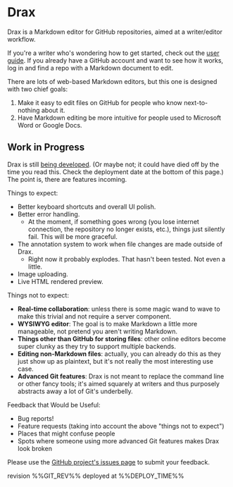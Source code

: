 # Drax

Drax is a Markdown editor for GitHub repositories, aimed at a writer/editor workflow. 

If you're a writer who's wondering how to get started, check out the [user guide](/#/pages/user_guide). If you already have a GitHub account and want to see how it works, log in and find a repo with a Markdown document to edit.

There are lots of web-based Markdown editors, but this one is designed with two chief goals: 
1. Make it easy to edit files on GitHub for people who know next-to-nothing about it. 
2. Have Markdown editing be more intuitive for people used to Microsoft Word or Google Docs. 


## Work in Progress
Drax is still [being developed](https://github.com/sjml/drax). (Or maybe not; it could have died off by the time you read this. Check the deployment date at the bottom of this page.) The point is, there are features incoming. 

Things to expect:
* Better keyboard shortcuts and overall UI polish. 
* Better error handling.
    * At the moment, if something goes wrong (you lose internet connection, the repository no longer exists, etc.), things just silently fail. This will be more graceful.
* The annotation system to work when file changes are made outside of Drax.
    * Right now it probably explodes. That hasn't been tested. Not even a little.
* Image uploading. 
* Live HTML rendered preview.

Things not to expect:
* **Real-time collaboration**: unless there is some magic wand to wave to make this trivial and not require a server component. 
* **WYSIWYG editor**: The goal is to make Markdown a little more manageable, not pretend you aren't writing Markdown. 
* **Things other than GitHub for storing files**: other online editors become super clunky as they try to support multiple backends. 
* **Editing non-Markdown files**: actually, you can already do this as they just show up as plaintext, but it's not really the most interesting use case. 
* **Advanced Git features**: Drax is not meant to replace the command line or other fancy tools; it's aimed squarely at writers and thus purposely abstracts away a lot of Git's underbelly.

Feedback that Would be Useful:
* Bug reports! 
* Feature requests (taking into account the above "things not to expect")
* Places that might confuse people
* Spots where someone using more advanced Git features makes Drax look broken

Please use the [GitHub project's issues page](https://github.com/sjml/drax/issues) to submit your feedback. 

<div class="deployInfo">
  revision %%GIT_REV%% deployed at %%DEPLOY_TIME%%
</div>
